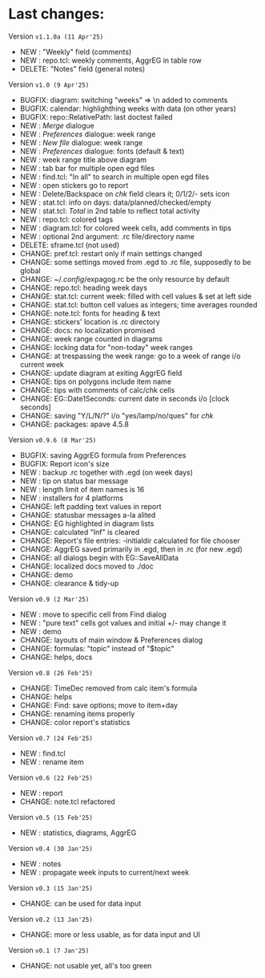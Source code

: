 # Last changes:


Version `v1.1.0a (11 Apr'25)`

  - NEW   : "Weekly" field (comments)
  - NEW   : repo.tcl: weekly comments, AggrEG in table row
  - DELETE: "Notes" field (general notes)


Version `v1.0 (9 Apr'25)`

  - BUGFIX: diagram: switching "weeks" => \n added to comments
  - BUGFIX: calendar: highlighthing weeks with data (on other years)
  - BUGFIX: repo::RelativePath: last doctest failed
  - NEW   : *Merge* dialogue
  - NEW   : *Preferences* dialogue: week range
  - NEW   : *New file* dialogue: week range
  - NEW   : *Preferences* dialogue: fonts (default & text)
  - NEW   : week range title above diagram
  - NEW   : tab bar for multiple open egd files
  - NEW   : find.tcl: "In all" to search in multiple open egd files
  - NEW   : open stickers go to report
  - NEW   : Delete/Backspace on *chk* field clears it; 0/1/2/- sets icon
  - NEW   : stat.tcl: info on days: data/planned/checked/empty
  - NEW   : stat.tcl: *Total* in 2nd table to reflect total activity
  - NEW   : repo.tcl: colored tags
  - NEW   : diagram.tcl: for colored week cells, add comments in tips
  - NEW   : optional 2nd argument: .rc file/directory name
  - DELETE: sframe.tcl (not used)
  - CHANGE: pref.tcl: restart only if main settings changed
  - CHANGE: some settings moved from .egd to .rc file, supposedly to be global
  - CHANGE: ~/*.config*/expagog.rc be the only resource by default
  - CHANGE: repo.tcl: heading week days
  - CHANGE: stat.tcl: current week: filled with cell values & set at left side
  - CHANGE: stat.tcl: button cell values as integers; time averages rounded
  - CHANGE: note.tcl: fonts for heading & text
  - CHANGE: stickers' location is .rc directory
  - CHANGE: docs: no localization promised
  - CHANGE: week range counted in diagrams
  - CHANGE: locking data for "non-today" week ranges
  - CHANGE: at trespassing the week range: go to a week of range i/o current week
  - CHANGE: update diagram at exiting AggrEG field
  - CHANGE: tips on polygons include item name
  - CHANGE: tips with comments of calc/chk cells
  - CHANGE: EG::Date1Seconds: current date in seconds i/o [clock seconds]
  - CHANGE: saving "Y/L/N/?" i/o "yes/lamp/no/ques" for *chk*
  - CHANGE: packages: apave 4.5.8


Version `v0.9.6 (8 Mar'25)`

  - BUGFIX: saving AggrEG formula from Preferences
  - BUGFIX: Report icon's size
  - NEW   : backup .rc together with .egd (on week days)
  - NEW   : tip on status bar message
  - NEW   : length limit of item names is 16
  - NEW   : installers for 4 platforms
  - CHANGE: left padding text values in report
  - CHANGE: statusbar messages a-la alited
  - CHANGE: EG highlighted in diagram lists
  - CHANGE: calculated "Inf" is cleared
  - CHANGE: Report's file entries: -initialdir calculated for file chooser
  - CHANGE: AggrEG saved primarily in .egd, then in .rc (for new .egd)
  - CHANGE: all dialogs begin with EG::SaveAllData
  - CHANGE: localized docs moved to ./doc
  - CHANGE: demo
  - CHANGE: clearance & tidy-up


Version `v0.9 (2 Mar'25)`

  - NEW   : move to specific cell from Find dialog
  - NEW   : "pure text" cells got values and initial +/- may change it
  - NEW   : demo
  - CHANGE: layouts of main window & Preferences dialog
  - CHANGE: formulas: "topic" instead of "$topic"
  - CHANGE: helps, docs


Version `v0.8 (26 Feb'25)`

  - CHANGE: TimeDec removed from calc item's formula
  - CHANGE: helps
  - CHANGE: Find: save options; move to item+day
  - CHANGE: renaming items properly
  - CHANGE: color report's statistics


Version `v0.7 (24 Feb'25)`

  - NEW   : find.tcl
  - NEW   : rename item


Version `v0.6 (22 Feb'25)`

  - NEW   : report
  - CHANGE: note.tcl refactored


Version `v0.5 (15 Feb'25)`

  - NEW   : statistics, diagrams, AggrEG


Version `v0.4 (30 Jan'25)`

  - NEW   : notes
  - NEW   : propagate week inputs to current/next week


Version `v0.3 (15 Jan'25)`

  - CHANGE: can be used for data input


Version `v0.2 (13 Jan'25)`

  - CHANGE: more or less usable, as for data input and UI


Version `v0.1 (7 Jan'25)`

  - CHANGE: not usable yet, all's too green
